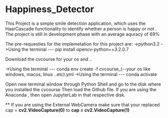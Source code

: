 # Happiness_Detector


This Project is a simple smile detection application, which uses the HaarCascade functionality to 
identify whether a person is happy or not .
The project is still in development phase with an average aquracy of 69%


The pre-requesties for the implemetation for this project are:
->python3.2
->Using the terminal ---  pip install opencv-python==3.2.0.7

Download the cvcourse for your os and ..

->Using the terminal --- conda env create -f cvcourse_(--your os like windows, macos, linux ..etc).yml
->Using the terminal --- conda activate 

Open new terminal window through Python Shell and go to the disk where you installed the cvcourse 
Then load the Github file.
If you are using the Anaconda , then open JupyterLab in that respective disk.



** If you are using the External WebCamera make sure that your 
replaced cap = **cv2.VideoCapture(0)** to **cap = cv2.VideoCapture(1)**
